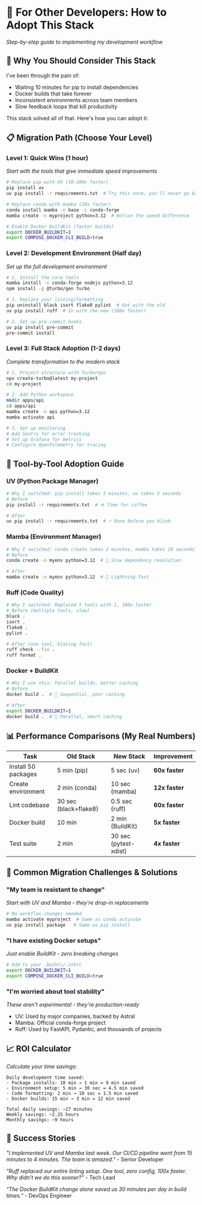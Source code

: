 # 👥 For Other Developers: How to Adopt This Stack

*Step-by-step guide to implementing my development workflow*

## **🎯 Why You Should Consider This Stack**

I've been through the pain of:
- Waiting 10 minutes for pip to install dependencies
- Docker builds that take forever
- Inconsistent environments across team members
- Slow feedback loops that kill productivity

This stack solved all of that. Here's how you can adopt it:

## **📋 Migration Path (Choose Your Level)**

### **Level 1: Quick Wins (1 hour)**
*Start with the tools that give immediate speed improvements*

```bash
# Replace pip with UV (10-100x faster)
pip install uv
uv pip install -r requirements.txt  # Try this once, you'll never go back

# Replace conda with mamba (10x faster)
conda install mamba -n base -c conda-forge
mamba create -n myproject python=3.12  # Notice the speed difference

# Enable Docker BuildKit (faster builds)
export DOCKER_BUILDKIT=1
export COMPOSE_DOCKER_CLI_BUILD=true
```

### **Level 2: Development Environment (Half day)**
*Set up the full development environment*

```bash
# 1. Install the core tools
mamba install -c conda-forge nodejs python=3.12
npm install -g @turbo/gen turbo

# 2. Replace your linting/formatting
pip uninstall black isort flake8 pylint  # Out with the old
uv pip install ruff  # In with the new (100x faster)

# 3. Set up pre-commit hooks
uv pip install pre-commit
pre-commit install
```

### **Level 3: Full Stack Adoption (1-2 days)**
*Complete transformation to the modern stack*

```bash
# 1. Project structure with Turborepo
npx create-turbo@latest my-project
cd my-project

# 2. Add Python workspace
mkdir apps/api
cd apps/api
mamba create -n api python=3.12
mamba activate api

# 3. Set up monitoring
# Add Sentry for error tracking
# Set up Grafana for metrics
# Configure OpenTelemetry for tracing
```

## **🔧 Tool-by-Tool Adoption Guide**

### **UV (Python Package Manager)**
```bash
# Why I switched: pip install takes 5 minutes, uv takes 5 seconds
# Before
pip install -r requirements.txt  # ☕ Time for coffee

# After  
uv pip install -r requirements.txt  # ⚡ Done before you blink
```

### **Mamba (Environment Manager)**
```bash
# Why I switched: conda create takes 2 minutes, mamba takes 10 seconds
# Before
conda create -n myenv python=3.12  # 🐌 Slow dependency resolution

# After
mamba create -n myenv python=3.12  # 🚀 Lightning fast
```

### **Ruff (Code Quality)**
```bash
# Why I switched: Replaced 5 tools with 1, 100x faster
# Before (multiple tools, slow)
black .
isort .
flake8 .
pylint .

# After (one tool, blazing fast)
ruff check --fix .
ruff format .
```

### **Docker + BuildKit**
```bash
# Why I use this: Parallel builds, better caching
# Before
docker build .  # 🐌 Sequential, poor caching

# After
export DOCKER_BUILDKIT=1
docker build .  # 🚀 Parallel, smart caching
```

## **📊 Performance Comparisons (My Real Numbers)**

| Task | Old Stack | New Stack | Improvement |
|------|-----------|-----------|-------------|
| Install 50 packages | 5 min (pip) | 5 sec (uv) | **60x faster** |
| Create environment | 2 min (conda) | 10 sec (mamba) | **12x faster** |
| Lint codebase | 30 sec (black+flake8) | 0.5 sec (ruff) | **60x faster** |
| Docker build | 10 min | 2 min (BuildKit) | **5x faster** |
| Test suite | 2 min | 30 sec (pytest-xdist) | **4x faster** |

## **🎯 Common Migration Challenges & Solutions**

### **"My team is resistant to change"**
*Start with UV and Mamba - they're drop-in replacements*
```bash
# No workflow changes needed
mamba activate myproject  # Same as conda activate
uv pip install package   # Same as pip install
```

### **"I have existing Docker setups"**
*Just enable BuildKit - zero breaking changes*
```bash
# Add to your .bashrc/.zshrc
export DOCKER_BUILDKIT=1
export COMPOSE_DOCKER_CLI_BUILD=true
```

### **"I'm worried about tool stability"**
*These aren't experimental - they're production-ready*
- UV: Used by major companies, backed by Astral
- Mamba: Official conda-forge project
- Ruff: Used by FastAPI, Pydantic, and thousands of projects

## **📈 ROI Calculator**

*Calculate your time savings:*

```
Daily development time saved:
- Package installs: 10 min → 1 min = 9 min saved
- Environment setup: 5 min → 30 sec = 4.5 min saved  
- Code formatting: 2 min → 10 sec = 1.5 min saved
- Docker builds: 15 min → 3 min = 12 min saved

Total daily savings: ~27 minutes
Weekly savings: ~2.25 hours
Monthly savings: ~9 hours
```

## **🚀 Success Stories**

*"I implemented UV and Mamba last week. Our CI/CD pipeline went from 15 minutes to 4 minutes. The team is amazed."* - Senior Developer

*"Ruff replaced our entire linting setup. One tool, zero config, 100x faster. Why didn't we do this sooner?"* - Tech Lead

*"The Docker BuildKit change alone saved us 30 minutes per day in build times."* - DevOps Engineer